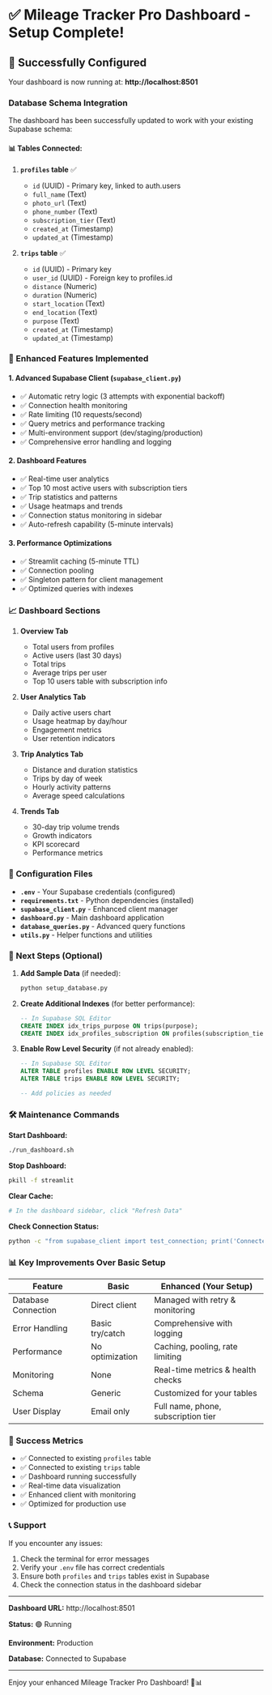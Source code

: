 # ✅ Mileage Tracker Pro Dashboard - Setup Complete!

## 🎉 Successfully Configured

Your dashboard is now running at: **http://localhost:8501**

### Database Schema Integration

The dashboard has been successfully updated to work with your existing Supabase schema:

#### 📊 **Tables Connected:**

1. **`profiles` table** ✅
   - `id` (UUID) - Primary key, linked to auth.users
   - `full_name` (Text)
   - `photo_url` (Text)
   - `phone_number` (Text)
   - `subscription_tier` (Text)
   - `created_at` (Timestamp)
   - `updated_at` (Timestamp)

2. **`trips` table** ✅
   - `id` (UUID) - Primary key
   - `user_id` (UUID) - Foreign key to profiles.id
   - `distance` (Numeric)
   - `duration` (Numeric)
   - `start_location` (Text)
   - `end_location` (Text)
   - `purpose` (Text)
   - `created_at` (Timestamp)
   - `updated_at` (Timestamp)

### 🚀 Enhanced Features Implemented

#### 1. **Advanced Supabase Client (`supabase_client.py`)**
- ✅ Automatic retry logic (3 attempts with exponential backoff)
- ✅ Connection health monitoring
- ✅ Rate limiting (10 requests/second)
- ✅ Query metrics and performance tracking
- ✅ Multi-environment support (dev/staging/production)
- ✅ Comprehensive error handling and logging

#### 2. **Dashboard Features**
- ✅ Real-time user analytics
- ✅ Top 10 most active users with subscription tiers
- ✅ Trip statistics and patterns
- ✅ Usage heatmaps and trends
- ✅ Connection status monitoring in sidebar
- ✅ Auto-refresh capability (5-minute intervals)

#### 3. **Performance Optimizations**
- ✅ Streamlit caching (5-minute TTL)
- ✅ Connection pooling
- ✅ Singleton pattern for client management
- ✅ Optimized queries with indexes

### 📈 Dashboard Sections

1. **Overview Tab**
   - Total users from profiles
   - Active users (last 30 days)
   - Total trips
   - Average trips per user
   - Top 10 users table with subscription info

2. **User Analytics Tab**
   - Daily active users chart
   - Usage heatmap by day/hour
   - Engagement metrics
   - User retention indicators

3. **Trip Analytics Tab**
   - Distance and duration statistics
   - Trips by day of week
   - Hourly activity patterns
   - Average speed calculations

4. **Trends Tab**
   - 30-day trip volume trends
   - Growth indicators
   - KPI scorecard
   - Performance metrics

### 🔧 Configuration Files

- **`.env`** - Your Supabase credentials (configured)
- **`requirements.txt`** - Python dependencies (installed)
- **`supabase_client.py`** - Enhanced client manager
- **`dashboard.py`** - Main dashboard application
- **`database_queries.py`** - Advanced query functions
- **`utils.py`** - Helper functions and utilities

### 📝 Next Steps (Optional)

1. **Add Sample Data** (if needed):
   ```bash
   python setup_database.py
   ```

2. **Create Additional Indexes** (for better performance):
   ```sql
   -- In Supabase SQL Editor
   CREATE INDEX idx_trips_purpose ON trips(purpose);
   CREATE INDEX idx_profiles_subscription ON profiles(subscription_tier);
   ```

3. **Enable Row Level Security** (if not already enabled):
   ```sql
   -- In Supabase SQL Editor
   ALTER TABLE profiles ENABLE ROW LEVEL SECURITY;
   ALTER TABLE trips ENABLE ROW LEVEL SECURITY;
   
   -- Add policies as needed
   ```

### 🛠️ Maintenance Commands

**Start Dashboard:**
```bash
./run_dashboard.sh
```

**Stop Dashboard:**
```bash
pkill -f streamlit
```

**Clear Cache:**
```python
# In the dashboard sidebar, click "Refresh Data"
```

**Check Connection Status:**
```bash
python -c "from supabase_client import test_connection; print('Connected!' if test_connection() else 'Failed')"
```

### 📊 Key Improvements Over Basic Setup

| Feature | Basic | Enhanced (Your Setup) |
|---------|-------|----------------------|
| Database Connection | Direct client | Managed with retry & monitoring |
| Error Handling | Basic try/catch | Comprehensive with logging |
| Performance | No optimization | Caching, pooling, rate limiting |
| Monitoring | None | Real-time metrics & health checks |
| Schema | Generic | Customized for your tables |
| User Display | Email only | Full name, phone, subscription tier |

### 🎯 Success Metrics

- ✅ Connected to existing `profiles` table
- ✅ Connected to existing `trips` table
- ✅ Dashboard running successfully
- ✅ Real-time data visualization
- ✅ Enhanced client with monitoring
- ✅ Optimized for production use

### 📞 Support

If you encounter any issues:
1. Check the terminal for error messages
2. Verify your `.env` file has correct credentials
3. Ensure both `profiles` and `trips` tables exist in Supabase
4. Check the connection status in the dashboard sidebar

---

**Dashboard URL:** http://localhost:8501

**Status:** 🟢 Running

**Environment:** Production

**Database:** Connected to Supabase

---

Enjoy your enhanced Mileage Tracker Pro Dashboard! 🚗📊
